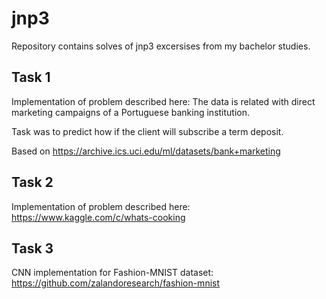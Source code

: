 # jnp3
Repository contains solves of jnp3 excersises from my bachelor studies.

## Task 1
Implementation of problem described here:
The data is related with direct marketing campaigns of a Portuguese banking institution.

Task was to predict how if the client will subscribe a term deposit.

Based on https://archive.ics.uci.edu/ml/datasets/bank+marketing


## Task 2
Implementation of problem described here:
https://www.kaggle.com/c/whats-cooking

## Task 3
CNN implementation for Fashion-MNIST dataset:
https://github.com/zalandoresearch/fashion-mnist
